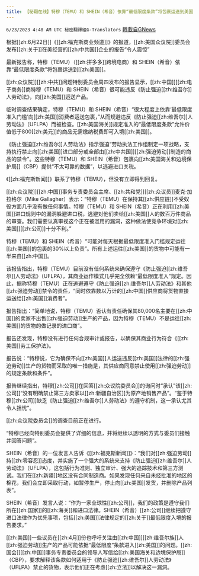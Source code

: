 ```yaml
---
title: 【秘翻在线】特穆（TEMU）和 SHEIN（希音）依靠“最低限度条款”将包裹运送到美国
---
```

`6/23/2023 4:48 AM UTC 秘密翻譯組G-Translators` [轉載自GNews](https://gnews.org/articles/1405842)

根据[[zh:6月22日]]《[[zh:福克斯商业频道]]》的报道，[[zh:美国众议院]]委员会发布[[zh:关于]]在美经营的[[zh:中共国]]企业的报告“令人震惊”

最新报告称，特穆（TEMU）（[[zh:拼多多]]跨境电商）和 SHEIN（希音）依靠“最低限度条款”将包裹运送到[[zh:美国]]。

[[zh:众议院]][[zh:中共]]问题特别委员会周四发布的报告显示，[[zh:中国]][[zh:电子商务]]商特穆（TEMU）和 SHEIN（希音）很可能违反《防止强迫[[zh:维吾尔]]人劳动法》，向[[zh:美国]]运送产品。

临时调查结果确定，特穆（TEMU）和 SHEIN（希音）“很大程度上依靠‘最低限度准入门槛’向[[zh:美国]]消费者运送包裹，”从而规避违反《防止强迫[[zh:维吾尔]]人劳动法》（UFLPA）而被检查。[[zh:美国海关]]规定准入的“最低限度条款”允许价值低于800[[zh:美元]]的商品无需缴纳税费即可入境[[zh:美国]]。

《防止强迫[[zh:维吾尔]]人劳动法》指示强迫“劳动执法工作组制定一项战略，支持执行禁止向[[zh:美国]]进口部分或全部由[[zh:中共国]][[zh:强迫劳动]]制造的商品的禁令”。这些特穆（TEMU）和 SHEIN（希音）包裹向[[zh:美国海关和边境保护局]]（CBP）提供“不太可靠的数据”，以逃避进口关税。

《[[zh:福克斯新闻]]》联系了特穆（TEMU），但没有立即得到回复。

[[zh:众议院]][[zh:中国]]事务专责委员会主席、[[zh:共和党]][[zh:众议员]]麦克·加拉格尔（Mike Gallagher）表示：“特穆（TEMU）在保持其[[zh:供应链]]不受奴役方面几乎没有做任何事情。特穆（TEMU）和 SHEIN（希音）正在利用[[zh:美国]]进口规则中的漏洞躲避进口税，逃避对他们卖给[[zh:美国]]人的数百万件商品的审查。我们需要认真审视这个正在被滥用的漏洞，这种做法使竞争环境对[[zh:美国]][[zh:公司]]十分不利。”

特穆（TEMU）和 SHEIN（希音）“可能对每天根据最低限度准入门槛规定运往[[zh:美国]]的包裹的30%以上负责”。所有上述运往[[zh:美国]]的货物中可能有一半来自[[zh:中国]]。

该报告指出，特穆（TEMU）目前没有任何系统来确保遵守《防止强迫[[zh:维吾尔]]人劳动法》（UFLPA），其商业运作模式几乎完全依赖“最低限度准入”规定。因此，据称特穆（TEMU）正在逃避遵守《防止强迫[[zh:维吾尔]]人劳动法》和其他[[zh:强迫劳动]]禁令的责任，“同时依靠数以万计的[[zh:中国]]供应商将货物直接运送给[[zh:美国]]消费者”。

报告指出：“简单地说，特穆（TEMU）否认有责任确保其80,000名主要在[[zh:中国]]的卖家不出售[[zh:强迫劳动]]生产的产品，因为特穆（TEMU）不是运往[[zh:美国]]的货物的做记录的进口商”。

报告还发现，特穆没有进行任何合规审计或报告，以确保其商业行为符合《[[zh:美国]]劳工保护法》。

报告说：“特穆说，它为确保不向[[zh:美国]]人运送违反[[zh:美国]]法律的[[zh:强迫劳动]]生产的货物而采取的唯一措施是，其供应商同意禁止使用[[zh:强迫劳动]]的规定条款和条件”。

报告继续指出，特穆[[zh:公司]]在回答[[zh:众议院委员会]]的询问时“承认”该[[zh:公司]]“没有明确禁止第三方卖家以[[zh:新疆自治区]]为原产地销售产品”。“鉴于特穆[[zh:公司]]缺乏《防止强迫[[zh:维吾尔]]人劳动法》的遵守机制，这一承认尤其令人担忧”。

[[zh:众议院委员会]]的调查目前正在进行。

“特穆已经向特别委员会提供了详细的信息，并将继续以透明的方式与委员们接触并回答问题”。

SHEIN（希音）的一位发言人告诉《[[zh:福克斯新闻]]》：“我们对[[zh:强迫劳动]]持[[zh:零容忍]]态度，并实施了一个强大的系统来支持《防止强迫[[zh:维吾尔]]人劳动法》（UFLPA），这包括行为准则、独立审计、强大的追踪技术和第三方测试。我们在[[zh:新疆]]地区没有合同制造商。如果发现任何来自未经批准的地区的棉花，我们会立即采取行动，如暂停生产，停止向[[zh:美国]]发货，并删除产品列表”。

SHEIN（希音）发言人说：“作为一家全球性[[zh:公司]]，我们的政策是遵守我们所在[[zh:国家]]的[[zh:海关]]和进口法律。SHEIN（希音）[[zh:公司]]继续把遵守进口法律作为优先事项，包括[[zh:美国]]法律规定的[[zh:关于]]最低限度入境的报告要求。”

[[zh:美国]]一些议员在[[zh:4月]]份也呼吁关注由[[zh:中国]][[zh:维吾尔族]]人[[zh:强迫劳动]]生产的产品可能依据“最低限度”条款进入[[zh:美国]]的问题。[[zh:国会]][[zh:中国]]事务专责委员会的领导人写信给[[zh:美国海关和边境保护局]]（CBP），要求解释该条款如何适用于《防止强迫[[zh:维吾尔]]人劳动法》（UFLPA）禁止的货物，表示他们正在考虑[[zh:立法]]以解决这一漏洞。
